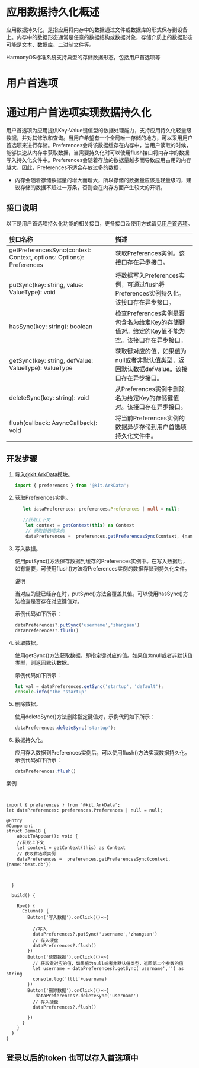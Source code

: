 

# 应用数据持久化概述

应用数据持久化，是指应用将内存中的数据通过文件或数据库的形式保存到设备上。内存中的数据形态通常是任意的数据结构或数据对象，存储介质上的数据形态可能是文本、数据库、二进制文件等。

HarmonyOS标准系统支持典型的存储数据形态，包括用户首选项等



# 用户首选项

# 通过用户首选项实现数据持久化



用户首选项为应用提供Key-Value键值型的数据处理能力，支持应用持久化轻量级数据，并对其修改和查询。当用户希望有一个全局唯一存储的地方，可以采用用户首选项来进行存储。Preferences会将该数据缓存在内存中，当用户读取的时候，能够快速从内存中获取数据，当需要持久化时可以使用flush接口将内存中的数据写入持久化文件中。Preferences会随着存放的数据量越多而导致应用占用的内存越大，因此，Preferences不适合存放过多的数据，



- 内存会随着存储数据量的增大而增大，所以存储的数据量应该是轻量级的，建议存储的数据不超过一万条，否则会在内存方面产生较大的开销。



## 接口说明

以下是用户首选项持久化功能的相关接口，更多接口及使用方式请见[用户首选项](https://developer.huawei.com/consumer/cn/doc/harmonyos-references-V5/js-apis-data-preferences-V5)。

| 接口名称                                                     | 描述                                                         |
| :----------------------------------------------------------- | :----------------------------------------------------------- |
| getPreferencesSync(context: Context, options: Options): Preferences | 获取Preferences实例。该接口存在异步接口。                    |
| putSync(key: string, value: ValueType): void                 | 将数据写入Preferences实例，可通过flush将Preferences实例持久化。该接口存在异步接口。 |
| hasSync(key: string): boolean                                | 检查Preferences实例是否包含名为给定Key的存储键值对。给定的Key值不能为空。该接口存在异步接口。 |
| getSync(key: string, defValue: ValueType): ValueType         | 获取键对应的值，如果值为null或者非默认值类型，返回默认数据defValue。该接口存在异步接口。 |
| deleteSync(key: string): void                                | 从Preferences实例中删除名为给定Key的存储键值对。该接口存在异步接口。 |
| flush(callback: AsyncCallback<void>): void                   | 将当前Preferences实例的数据异步存储到用户首选项持久化文件中。 |



## 开发步骤

1. 导入@kit.ArkData模块。

   ```typescript
   import { preferences } from '@kit.ArkData';
   ```

2. 获取Preferences实例。

   ```typescript
      let dataPreferences: preferences.Preferences | null = null;
    
      //获取上下文
       let context = getContext(this) as Context
       // 获取首选项实例
       dataPreferences =  preferences.getPreferencesSync(context, {name:'test.db'})
   ```

3. 写入数据。

   使用putSync()方法保存数据到缓存的Preferences实例中。在写入数据后，如有需要，可使用flush()方法将Preferences实例的数据存储到持久化文件。

   说明

   当对应的键已经存在时，putSync()方法会覆盖其值。可以使用hasSync()方法检查是否存在对应键值对。

   示例代码如下所示：

   ```typescript
   dataPreferences?.putSync('username','zhangsan')
   dataPreferences?.flush()
   ```

4. 读取数据。

   使用getSync()方法获取数据，即指定键对应的值。如果值为null或者非默认值类型，则返回默认数据。

   示例代码如下所示：

   ```typescript
   let val = dataPreferences.getSync('startup', 'default');
   console.info("The 'startup' 
   ```

5. 删除数据。

   使用deleteSync()方法删除指定键值对，示例代码如下所示：

   ```typescript
   dataPreferences.deleteSync('startup');
   ```

6. 数据持久化。

   应用存入数据到Preferences实例后，可以使用flush()方法实现数据持久化。示例代码如下所示：

   ```typescript
   dataPreferences.flush()
   ```



案例

```


import { preferences } from '@kit.ArkData';
let dataPreferences: preferences.Preferences | null = null;

@Entry
@Component
struct Demo18 {
    aboutToAppear(): void {
    //获取上下文
    let context = getContext(this) as Context
    // 获取首选项实例
    dataPreferences =  preferences.getPreferencesSync(context, {name:'test.db'})



  }

  build() {

    Row() {
      Column() {
        Button('写入数据').onClick(()=>{

          //写入
          dataPreferences?.putSync('username','zhangsan')
          // 存入硬盘
          dataPreferences?.flush()
        })
        Button('读取数据').onClick(()=>{
          // 获取键对应的值，如果值为null或者非默认值类型，返回第二个参数的值
          let username = dataPreferences?.getSync('username','') as string
          console.log('tttt'+username)
        })
        Button('删除数据').onClick(()=>{
           dataPreferences?.deleteSync('username')
          // 存入硬盘
          dataPreferences?.flush()

        })
      }
    }
  }
}
```





## 登录以后的token 也可以存入首选项中









